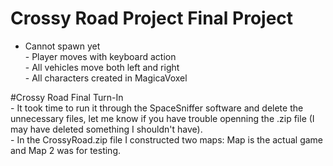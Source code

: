 # Crossy Road Project Final Project
- Cannot spawn yet
<br /> - Player moves with keyboard action
<br /> - All vehicles move both left and right
<br /> - All characters created in MagicaVoxel

#Crossy Road Final Turn-In
<br /> - It took time to run it through the SpaceSniffer software and delete the unnecessary files, let me know if you have trouble openning the .zip file (I may have deleted something I shouldn't have).
<br /> - In the CrossyRoad.zip file I constructed two maps: Map is the actual game and Map 2 was for testing.
